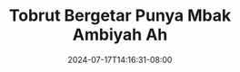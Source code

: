 --- 
title: "Tobrut Bergetar Punya Mbak Ambiyah Ah"
description: "nonton bokeh Tobrut Bergetar Punya Mbak Ambiyah Ah yandex durasi panjang baru"
date: 2024-07-17T14:16:31-08:00
file_code: "6tcw1sg2ycnu"
draft: false
cover: "t5wtbwcyqwq1sjhb.jpg"
tags: ["Tobrut", "Bergetar", "Punya", "Mbak", "Ambiyah", "bokep-indo", "bokep-viral", "bokep-ig"]
length: 799
fld_id: "1483132"
foldername: "Ambiyah update"
categories: ["Ambiyah update"]
views: 0
---